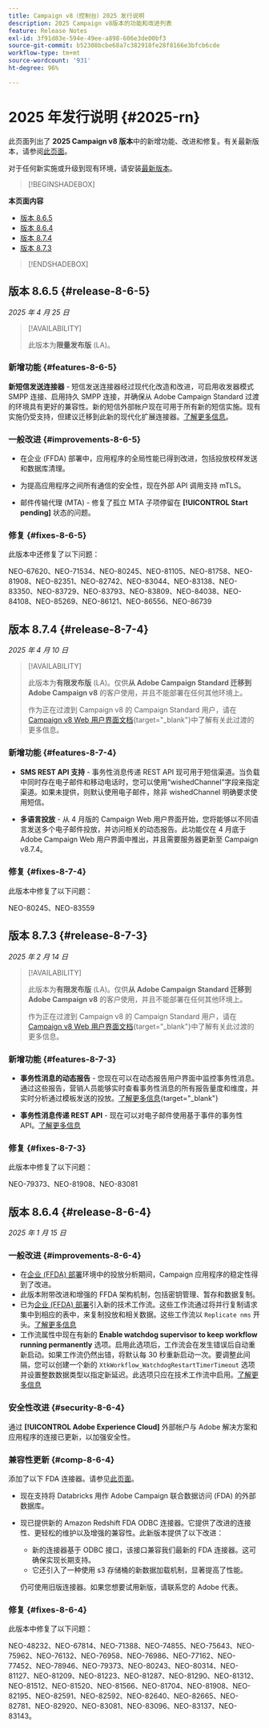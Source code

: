 ```yaml
---
title: Campaign v8（控制台）2025 发行说明
description: 2025 Campaign v8版本的功能和改进列表
feature: Release Notes
exl-id: 3f91d83e-594e-49ee-a898-606e3de00bf3
source-git-commit: b52308bcbe68a7c382918fe28f8166e3bfcb6cde
workflow-type: tm+mt
source-wordcount: '931'
ht-degree: 96%

---
```


# 2025 年发行说明 {#2025-rn}

此页面列出了 **2025 Campaign v8 版本**&#x200B;中的新增功能、改进和修复。有关最新版本，请参阅[此页面](release-notes.md)。

对于任何新实施或升级到现有环境，请安装[最新版本](release-notes.md)。

>[!BEGINSHADEBOX]

**本页面内容**

* [版本 8.6.5](#release-8-6-5)
* [版本 8.6.4](#release-8-6-4)
* [版本 8.7.4](#release-8-7-4)
* [版本 8.7.3](#release-8-7-3)


>[!ENDSHADEBOX]

## 版本 8.6.5 {#release-8-6-5}

_2025 年 4 月 25 日_

>[!AVAILABILITY]
>
>此版本为&#x200B;**限量发布版** (LA)。

### 新增功能 {#features-8-6-5}

**新短信发送连接器** - 短信发送连接器经过现代化改造和改进，可启用收发器模式 SMPP 连接、启用持久 SMPP 连接，并确保从 Adobe Campaign Standard 过渡的环境具有更好的兼容性。新的短信外部帐户现在可用于所有新的短信实施。现有实施仍受支持，但建议迁移到此新的现代化扩展连接器。[了解更多信息](../send/sms/sms.md)。

### 一般改进 {#improvements-8-6-5}

* 在企业 (FFDA) 部署中，应用程序的全局性能已得到改进，包括投放校样发送和数据库清理。

* 为提高应用程序之间所有通信的安全性，现在外部 API 调用支持 mTLS。

* 邮件传输代理 (MTA) - 修复了孤立 MTA 子项停留在 **[!UICONTROL Start pending]** 状态的问题。

### 修复 {#fixes-8-6-5}

此版本中还修复了以下问题：

NEO-67620、NEO-71534、NEO-80245、NEO-81105、NEO-81758、NEO-81908、NEO-82351、NEO-82742、NEO-83044、NEO-83138、NEO-83350、NEO-83729、NEO-83793、NEO-83809、NEO-84038、NEO-84108、NEO-85269、NEO-86121、NEO-86556、NEO-86739

## 版本 8.7.4 {#release-8-7-4}

_2025 年 4 月 10 日_

>[!AVAILABILITY]
>
>此版本为&#x200B;**有限发布版** (LA)。仅供&#x200B;**从 Adobe Campaign Standard 迁移到 Adobe Campaign v8** 的客户使用，并且不能部署在任何其他环境上。
>
>作为正在过渡到 Campaign v8 的 Campaign Standard 用户，请在 [Campaign v8 Web 用户界面文档](https://experienceleague.adobe.com/zh-hans/docs/campaign-web/v8/start/acs-migration){target="_blank"}中了解有关此过渡的更多信息。

### 新增功能 {#features-8-7-4}

* **SMS REST API 支持** - 事务性消息传递 REST API 现可用于短信渠道。当负载中同时存在电子邮件和移动电话时，您可以使用“wishedChannel”字段来指定渠道。如果未提供，则默认使用电子邮件，除非 wishedChannel 明确要求使用短信。

* **多语言投放** - 从 4 月版的 Campaign Web 用户界面开始，您将能够以不同语言发送多个电子邮件投放，并访问相关的动态报告。此功能仅在 4 月底于 Adobe Campaign Web 用户界面中推出，并且需要服务器更新至 Campaign v8.7.4。

### 修复 {#fixes-8-7-4}

此版本中修复了以下问题：

NEO-80245、NEO-83559

## 版本 8.7.3 {#release-8-7-3}

_2025 年 2 月 14 日_

>[!AVAILABILITY]
>
>此版本为&#x200B;**有限发布版** (LA)。仅供&#x200B;**从 Adobe Campaign Standard 迁移到 Adobe Campaign v8** 的客户使用，并且不能部署在任何其他环境上。
>
>作为正在过渡到 Campaign v8 的 Campaign Standard 用户，请在 [Campaign v8 Web 用户界面文档](https://experienceleague.adobe.com/zh-hans/docs/campaign-web/v8/start/acs-migration){target="_blank"}中了解有关此过渡的更多信息。

### 新增功能 {#features-8-7-3}

* **事务性消息的动态报告** - 您现在可以在动态报告用户界面中监控事务性消息。通过这些报告，营销人员能够实时查看事务性消息的所有报告量度和维度，并实时分析通过模板发送的投放。[了解更多信息](https://experienceleague.adobe.com/docs/campaign-web/v8/reports/dynamic-reporting/get-started-reporting.html?lang=zh-Hans){target="_blank"}

* **事务性消息传递 REST API** - 现在可以对电子邮件使用基于事件的事务性 API。[了解更多信息](../dev/api/get-started-apis.md)

### 修复 {#fixes-8-7-3}

此版本中修复了以下问题：

NEO-79373、NEO-81908、NEO-83081

## 版本 8.6.4 {#release-8-6-4}

_2025 年 1 月 15 日_

### 一般改进 {#improvements-8-6-4}

* 在[企业 (FFDA) 部署](../../v8/architecture/enterprise-deployment.md)环境中的投放分析期间，Campaign 应用程序的稳定性得到了改进。
* 此版本附带改进和增强的 FFDA 架构机制，包括密钥管理、暂存和数据复制。
* 已为[企业 (FFDA) 部署](../../v8/architecture/enterprise-deployment.md)引入新的技术工作流。这些工作流通过将并行复制请求集中到相应的表中，来复制投放和相关数据。这些工作流以 `Replicate nms` 开头。[了解更多信息](../architecture/replication.md)
* 工作流属性中现在有新的 **Enable watchdog supervisor to keep workflow running permanently** 选项。启用此选项后，工作流会在发生错误后自动重新启动。如果工作流仍然出错，将默认每 30 秒重新启动一次。要调整此间隔，您可以创建一个新的 `XtkWorkflow_WatchdogRestartTimerTimeout` 选项并设置整数数据类型以指定新延迟。此选项只应在技术工作流中启用。[了解更多信息](../../automation/workflow/workflow-properties.md#execution)

### 安全性改进 {#security-8-6-4}

通过 **[!UICONTROL Adobe Experience Cloud]** 外部帐户与 Adobe 解决方案和应用程序的连接已更新，以加强安全性。

<!--
### Connection to Campaign {#ims-8-6-4}

**(Limited availability)** For a restricted list of customers, Campaign v8.6.4 can allow native authentication mode instead of Adobe Identity Management System (IMS). Note that if you are using Campaign native authentication, you cannot access to [Campaign Web User Interface](../start/campaign-ui.md#campaign-web-user-interface).-->

### 兼容性更新 {#comp-8-6-4}

添加了以下 FDA 连接器。请参见[此页面](compatibility-matrix.md#FederatedDataAccessFDA)。

* 现在支持将 Databricks 用作 Adobe Campaign 联合数据访问 (FDA) 的外部数据库。

* 现已提供新的 Amazon Redshift FDA ODBC 连接器。它提供了改进的连接性、更轻松的维护以及增强的兼容性。此新版本提供了以下改进：

   * 新的连接器基于 ODBC 接口，该接口兼容我们最新的 FDA 连接器。这可确保实现长期支持。
   * 它还引入了一种使用 s3 存储桶的新数据加载机制，显著提高了性能。

  仍可使用旧版连接器。如果您想要试用新版，请联系您的 Adobe 代表。

### 修复 {#fixes-8-6-4}

此版本中修复了以下问题：

NEO-48232、NEO-67814、NEO-71388、NEO-74855、NEO-75643、NEO-75962、NEO-76132、NEO-76958、NEO-76986、NEO-77162、NEO-77452、NEO-78946、NEO-79373、NEO-80243、NEO-80314、NEO-81127、NEO-81209、NEO-81223、NEO-81287、NEO-81290、NEO-81312、NEO-81512、NEO-81520、NEO-81566、NEO-81704、NEO-81908、NEO-82195、NEO-82591、NEO-82592、NEO-82640、NEO-82665、NEO-82781、NEO-82920、NEO-83081、NEO-83096、NEO-83137、NEO-83143。

